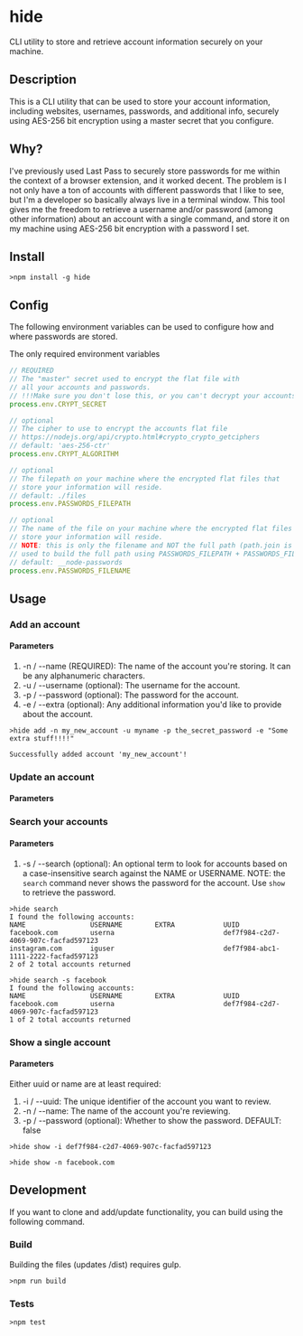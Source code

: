 # hide

CLI utility to store and retrieve account information securely on your machine.

## Description

This is a CLI utility that can be used to store your account information,
including websites, usernames, passwords, and additional info, securely using
AES-256 bit encryption using a master secret that you configure.

## Why?

I've previously used Last Pass to securely store passwords for me within the
context of a browser extension, and it worked decent. The problem is I not only
have a ton of accounts with different passwords that I like to see,
but I'm a developer so basically always live in a terminal window.
This tool gives me the freedom to retrieve a username and/or password (among other information)
about an account with a single command, and store it on my machine using AES-256
bit encryption with a password I set.

## Install

```
>npm install -g hide
```

## Config

The following environment variables can be used to configure
how and where passwords are stored.

The only required environment variables

```js
// REQUIRED
// The "master" secret used to encrypt the flat file with
// all your accounts and passwords.
// !!!Make sure you don't lose this, or you can't decrypt your accounts!!!
process.env.CRYPT_SECRET

// optional
// The cipher to use to encrypt the accounts flat file
// https://nodejs.org/api/crypto.html#crypto_crypto_getciphers
// default: 'aes-256-ctr'
process.env.CRYPT_ALGORITHM

// optional
// The filepath on your machine where the encrypted flat files that
// store your information will reside.
// default: ./files
process.env.PASSWORDS_FILEPATH

// optional
// The name of the file on your machine where the encrypted flat files that
// store your information will reside.
// NOTE: this is only the filename and NOT the full path (path.join is
// used to build the full path using PASSWORDS_FILEPATH + PASSWORDS_FILENAME)
// default: __node-passwords
process.env.PASSWORDS_FILENAME
```

## Usage

### Add an account

#### Parameters

1. -n / --name (REQUIRED): The name of the account you're storing. It can be any alphanumeric characters.
2. -u / --username (optional): The username for the account.
3. -p / --password (optional): The password for the account.
4. -e / --extra (optional): Any additional information you'd like to provide about the account.

```
>hide add -n my_new_account -u myname -p the_secret_password -e "Some extra stuff!!!!"

Successfully added account 'my_new_account'!
```

### Update an account

#### Parameters

### Search your accounts

#### Parameters

1. -s / --search (optional): An optional term to look for accounts based on
a case-insensitive search against the NAME or USERNAME.
NOTE: the `search` command never shows the password for the account. Use `show` to retrieve the password.

```
>hide search
I found the following accounts:
NAME                USERNAME        EXTRA            UUID                                
facebook.com        userna                           def7f984-c2d7-4069-907c-facfad597123
instagram.com       iguser                           def7f984-abc1-1111-2222-facfad597123
2 of 2 total accounts returned

>hide search -s facebook
I found the following accounts:
NAME                USERNAME        EXTRA            UUID                                
facebook.com        userna                           def7f984-c2d7-4069-907c-facfad597123
1 of 2 total accounts returned
```

### Show a single account

#### Parameters
Either uuid or name are at least required:

1. -i / --uuid: The unique identifier of the account you want to review.
2. -n / --name: The name of the account you're reviewing.
3. -p / --password (optional): Whether to show the password. DEFAULT: false

```
>hide show -i def7f984-c2d7-4069-907c-facfad597123

>hide show -n facebook.com
```

## Development

If you want to clone and add/update functionality, you can build
using the following command.

### Build

Building the files (updates /dist) requires gulp.

```
>npm run build
```

### Tests

```
>npm test
```

